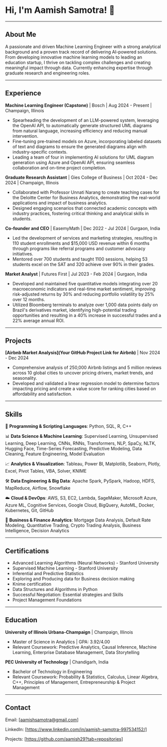 # Hi, I'm Aamish Samotra! 👋

---

## About Me

A passionate and driven Machine Learning Engineer with a strong analytical background and a proven track record of delivering AI-powered solutions. From developing innovative machine learning models to leading an education startup, I thrive on tackling complex challenges and creating meaningful impact through data. Currently enhancing expertise through graduate research and engineering roles.

---

## Experience

**Machine Learning Engineer (Capstone)** | Bosch | Aug 2024 - Present | Champaign, Illinois

*   Spearheading the development of an LLM-powered system, leveraging the OpenAI API, to automatically generate structured UML diagrams from natural language, increasing efficiency and reducing manual intervention.
*   Fine-tuning pre-trained models on Azure, incorporating labeled datasets of text and diagrams to ensure the generated diagrams align with industry-specific contexts.
*   Leading a team of four in implementing AI solutions for UML diagram generation using Azure and OpenAI API, ensuring seamless collaboration and on-time project completion.

**Graduate Research Assistant** | Gies College of Business | Oct 2024 - Dec 2024 | Champaign, Illinois

*   Collaborated with Professor Unnati Narang to create teaching cases for the Deloitte Center for Business Analytics, demonstrating the real-world applications and impact of business analytics.
*   Designed engaging scenarios that connected academic concepts with industry practices, fostering critical thinking and analytical skills in students.

**Co-founder and CEO** | EasemyMath | Dec 2022 - Jul 2024 | Gurgaon, India

*   Led the development of services and marketing strategies, resulting in 110 student enrollments and $15,000 USD revenue within 6 months through programs like referral programs and customer advocacy initiatives.
*   Mentored over 700 students and taught 1100 sessions, helping 53 students excel on the SAT and 320 achieve over 90% in their grades.

**Market Analyst** | Futures First | Jul 2023 - Feb 2024 | Gurgaon, India

*   Developed and maintained five quantitative models integrating over 20 macroeconomic indicators and real-time market sentiment, improving risk-adjusted returns by 30% and reducing portfolio volatility by 25% over 12 months.
*   Utilized Bloomberg terminals to analyze over 1,000 data points daily on Brazil's derivatives market, identifying high-potential trading opportunities and resulting in a 40% increase in successful trades and a 22% average annual ROI.

---

## Projects

**[Airbnb Market Analysis](Your GitHub Project Link for Airbnb)** | Nov 2024 - Dec 2024

*   Comprehensive analysis of 250,000 Airbnb listings and 5 million reviews across 10 global cities to uncover pricing drivers, market trends, and seasonality.
*   Developed and validated a linear regression model to determine factors impacting pricing and create a value score for ranking cities based on affordability and satisfaction.

---

## Skills

🚀 **Programming & Scripting Languages**: Python, SQL, R, C++

📊 **Data Science & Machine Learning**: Supervised Learning, Unsupervised Learning, Deep Learning, CNNs, RNNs, Transformers, NLP, SpaCy, NLTK, Hugging Face, Time-Series Forecasting, Predictive Modeling, Data Cleaning, Feature Engineering, Model Evaluation

📈 **Analytics & Visualization**: Tableau, Power BI, Matplotlib, Seaborn, Plotly, Excel, Pivot Tables, VBA, Solver, KNIME

🛠️ **Data Engineering & Big Data**: Apache Spark, PySpark, Hadoop, HDFS, MapReduce, Airflow, Snowflake

☁️ **Cloud & DevOps**: AWS, S3, EC2, Lambda, SageMaker, Microsoft Azure, Azure ML, Cognitive Services, Google Cloud, BigQuery, AutoML, Docker, Kubernetes, Git, GitHub

📜 **Business & Finance Analytics**: Mortgage Data Analysis, Default Rate Modeling, Quantitative Trading, Crypto Trading Analysis, Business Intelligence, Decision Analytics


---

## Certifications

*   Advanced Learning Algorithms (Neural Networks) - Stanford University
*   Supervised Machine Learning - Stanford University
*   Inferential and Predictive Statistics
*   Exploring and Producing data for Business decision making
*   Knime certification
*   Data Structures and Algorithms in Python
*   Successful Negotiation: Essential strategies and Skills
*   Project Management Foundations

---

## Education

**University of Illinois Urbana-Champaign** | Champaign, Illinois

*   Master of Science in Analytics | GPA: 3.92/4.00
*   Relevant Coursework: Predictive Analytics, Causal Inference, Machine Learning, Enterprise Database Management, Data Storytelling

**PEC University of Technology** | Chandigarh, India

*   Bachelor of Technology in Engineering
*   Relevant Coursework: Probability & Statistics, Calculus, Linear Algebra, C++, Principles of Management, Entrepreneurship & Project Management

---

## Contact

Email: [aamishsamotra@gmail.com]

LinkedIn: [https://www.linkedin.com/in/aamish-samotra-997534152/]

Projects: [https://github.com/aamish29?tab=repositories]

